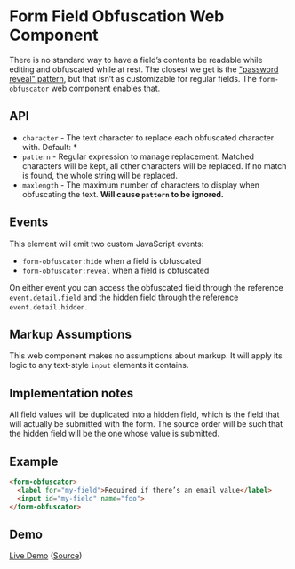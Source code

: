 # Form Field Obfuscation Web Component

There is no standard way to have a field’s contents be readable while editing and obfuscated while at rest. The closest we get is the ["password reveal" pattern](https://github.com/sunnywalker/show-password-toggle), but that isn’t as customizable for regular fields. The `form-obfuscator` web component enables that.

## API

* `character` - The text character to replace each obfuscated character with. Default: *
* `pattern` - Regular expression to manage replacement. Matched characters will be kept, all other characters will be replaced. If no match is found, the whole string will be replaced.
* `maxlength` - The maximum number of characters to display when obfuscating the text. **Will cause `pattern` to be ignored.**

## Events

This element will emit two custom JavaScript events:

* `form-obfuscator:hide` when a field is obfuscated
* `form-obfuscator:reveal` when a field is obfuscated

On either event you can access the obfuscated field through the reference `event.detail.field` and the hidden field through the reference `event.detail.hidden`.

## Markup Assumptions

This web component makes no assumptions about markup. It will apply its logic to any text-style `input` elements it contains.

## Implementation notes

All field values will be duplicated into a hidden field, which is the field that will actually be submitted with the form. The source order will be such that the hidden field will be the one whose value is submitted.

## Example

```html
<form-obfuscator>
  <label for="my-field">Required if there’s an email value</label>
  <input id="my-field" name="foo">
</form-obfuscator>
```

## Demo

[Live Demo](https://aarongustafson.github.io/form-obfuscator/demo.html) ([Source](./demo.html))
